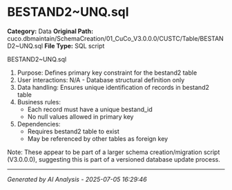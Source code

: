 # BESTAND2~UNQ.sql

**Category:** Data
**Original Path:** cuco.dbmaintain/SchemaCreation/01_CuCo_V3.0.0.0/CUSTC/Table/BESTAND2~UNQ.sql
**File Type:** SQL script

BESTAND2~UNQ.sql
1. Purpose: Defines primary key constraint for the bestand2 table
2. User interactions: N/A - Database structural definition only
3. Data handling: Ensures unique identification of records in bestand2 table
4. Business rules:
   - Each record must have a unique bestand_id
   - No null values allowed in primary key
5. Dependencies:
   - Requires bestand2 table to exist
   - May be referenced by other tables as foreign key

Note: These appear to be part of a larger schema creation/migration script (V3.0.0.0), suggesting this is part of a versioned database update process.

---
*Generated by AI Analysis - 2025-07-05 16:29:46*
